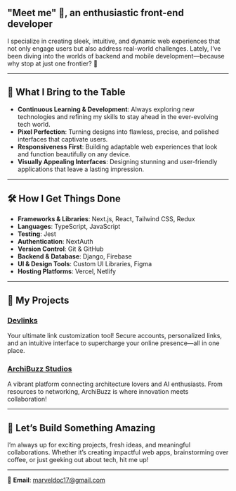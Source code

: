 ## "Meet me" 👋, an enthusiastic front-end developer
I specialize in creating sleek, intuitive, and dynamic web experiences that not only engage users but also address real-world challenges. Lately, I’ve been diving into the worlds of backend and mobile development—because why stop at just one frontier? 🚀

---

## 🚀 **What I Bring to the Table**  
- **Continuous Learning & Development**: Always exploring new technologies and refining my skills to stay ahead in the ever-evolving tech world.  
- **Pixel Perfection**: Turning designs into flawless, precise, and polished interfaces that captivate users.  
- **Responsiveness First**: Building adaptable web experiences that look and function beautifully on any device.  
- **Visually Appealing Interfaces**: Designing stunning and user-friendly applications that leave a lasting impression.  

---

## 🛠 **How I Get Things Done**  
- **Frameworks & Libraries**: Next.js, React, Tailwind CSS, Redux 
- **Languages**: TypeScript, JavaScript  
- **Testing**: Jest  
- **Authentication**: NextAuth  
- **Version Control**: Git & GitHub  
- **Backend & Database**: Django, Firebase 
- **UI & Design Tools**: Custom UI Libraries, Figma
- **Hosting Platforms**: Vercel, Netlify

---

## 🌟 **My Projects**  
### [**Devlinks**](https://devlinks-full-stack-app.vercel.app/)  
Your ultimate link customization tool! Secure accounts, personalized links, and an intuitive interface to supercharge your online presence—all in one place.  

### [**ArchiBuzz Studios**](https://archi-buzz.vercel.app/)  
A vibrant platform connecting architecture lovers and AI enthusiasts. From resources to networking, ArchiBuzz is where innovation meets collaboration!  

---

## 💬 **Let’s Build Something Amazing**  
I’m always up for exciting projects, fresh ideas, and meaningful collaborations. Whether it’s creating impactful web apps, brainstorming over coffee, or just geeking out about tech, hit me up!  

---

📩 **Email**: marveldoc17@gmail.com  
